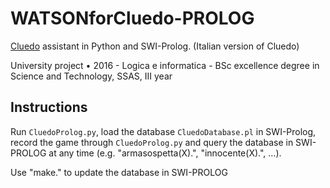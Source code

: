 # WATSONforCluedo-PROLOG

[Cluedo](https://en.wikipedia.org/wiki/Cluedo) assistant in Python and SWI-Prolog. (Italian version of Cluedo) 

University project • 2016 - Logica e informatica - BSc excellence degree in Science and Technology, SSAS, III year

## Instructions

Run `CluedoProlog.py`, load the database `CluedoDatabase.pl` in SWI-Prolog, record the game through `CluedoProlog.py` and query the database in SWI-PROLOG at any time (e.g. "armasospetta(X).", "innocente(X).", ...).

Use "make." to update the database in SWI-PROLOG
